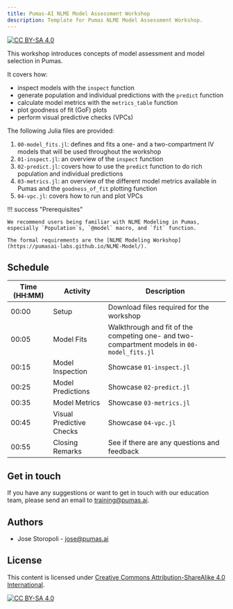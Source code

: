 ```yaml
---
title: Pumas-AI NLME Model Assessment Workshop
description: Template for Pumas NLME Model Assessment Workshop.
---
```


[![CC BY-SA 4.0](https://img.shields.io/badge/License-CC%20BY--SA%204.0-lightgrey.svg)](http://creativecommons.org/licenses/by-sa/4.0/)

This workshop introduces concepts of model assessment and model selection in Pumas.

It covers how:

- inspect models with the `inspect` function
- generate population and individual predictions with the `predict` function
- calculate model metrics with the `metrics_table` function
- plot goodness of fit (GoF) plots
- perform visual predictive checks (VPCs)

The following Julia files are provided:

1. `00-model_fits.jl`: defines and fits a one- and a two-compartment IV models that will be used throughout the workshop
1. `01-inspect.jl`: an overview of the `inspect` function
1. `02-predict.jl`: covers how to use the `predict` function to do rich population and individual predictions
1. `03-metrics.jl`: an overview of the different model metrics available in Pumas and the `goodness_of_fit` plotting function
1. `04-vpc.jl`: covers how to run and plot VPCs

!!! success "Prerequisites"

    We recommend users being familiar with NLME Modeling in Pumas, especially `Population`s, `@model` macro, and `fit` function.

    The formal requirements are the [NLME Modeling Workshop](https://pumasai-labs.github.io/NLME-Model/).

## Schedule

| Time (HH:MM) | Activity                 | Description                                                                              |
| ------------ | ------------------------ | ---------------------------------------------------------------------------------------- |
| 00:00        | Setup                    | Download files required for the workshop                                                 |
| 00:05        | Model Fits               | Walkthrough and fit of the competing one- and two-compartment models in `00-model_fits.jl` |
| 00:15        | Model Inspection         | Showcase `01-inspect.jl`                                                                 |
| 00:25        | Model Predictions        | Showcase `02-predict.jl`                                                                 |
| 00:35        | Model Metrics            | Showcase `03-metrics.jl`                                                                 |
| 00:45        | Visual Predictive Checks | Showcase `04-vpc.jl`                                                                     |
| 00:55        | Closing Remarks          | See if there are any questions and feedback                                              |

## Get in touch

If you have any suggestions or want to get in touch with our education team,
please send an email to <training@pumas.ai>.

## Authors

- Jose Storopoli - <jose@pumas.ai>

## License

This content is licensed under [Creative Commons Attribution-ShareAlike 4.0 International](http://creativecommons.org/licenses/by-sa/4.0/).

[![CC BY-SA 4.0](https://licensebuttons.net/l/by-sa/4.0/88x31.png)](http://creativecommons.org/licenses/by-sa/4.0/)
